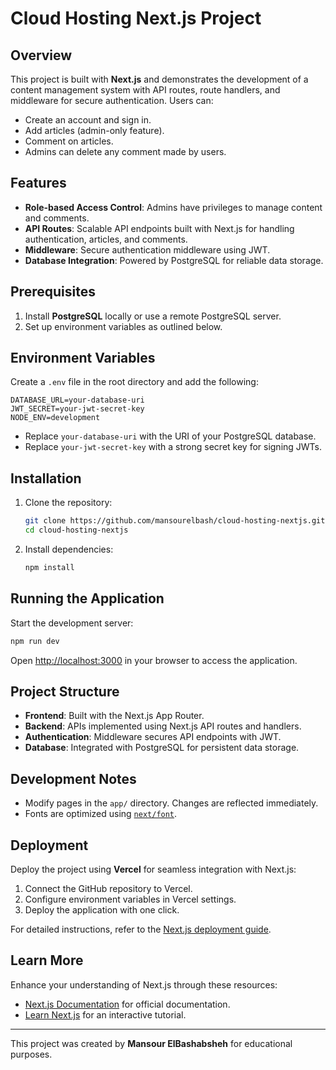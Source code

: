 # Cloud Hosting Next.js Project

## Overview

This project is built with **Next.js** and demonstrates the development of a content management system with API routes, route handlers, and middleware for secure authentication. Users can:

- Create an account and sign in.
- Add articles (admin-only feature).
- Comment on articles.
- Admins can delete any comment made by users.

## Features

- **Role-based Access Control**: Admins have privileges to manage content and comments.
- **API Routes**: Scalable API endpoints built with Next.js for handling authentication, articles, and comments.
- **Middleware**: Secure authentication middleware using JWT.
- **Database Integration**: Powered by PostgreSQL for reliable data storage.

## Prerequisites

1. Install **PostgreSQL** locally or use a remote PostgreSQL server.
2. Set up environment variables as outlined below.

## Environment Variables

Create a `.env` file in the root directory and add the following:

```env
DATABASE_URL=your-database-uri
JWT_SECRET=your-jwt-secret-key
NODE_ENV=development
```

- Replace `your-database-uri` with the URI of your PostgreSQL database.
- Replace `your-jwt-secret-key` with a strong secret key for signing JWTs.

## Installation

1. Clone the repository:
   ```bash
   git clone https://github.com/mansourelbash/cloud-hosting-nextjs.git
   cd cloud-hosting-nextjs
   ```
2. Install dependencies:
   ```bash
   npm install
   ```

## Running the Application

Start the development server:

```bash
npm run dev
```

Open [http://localhost:3000](http://localhost:3000) in your browser to access the application.

## Project Structure

- **Frontend**: Built with the Next.js App Router.
- **Backend**: APIs implemented using Next.js API routes and handlers.
- **Authentication**: Middleware secures API endpoints with JWT.
- **Database**: Integrated with PostgreSQL for persistent data storage.

## Development Notes

- Modify pages in the `app/` directory. Changes are reflected immediately.
- Fonts are optimized using [`next/font`](https://nextjs.org/docs/basic-features/font-optimization).

## Deployment

Deploy the project using **Vercel** for seamless integration with Next.js:

1. Connect the GitHub repository to Vercel.
2. Configure environment variables in Vercel settings.
3. Deploy the application with one click.

For detailed instructions, refer to the [Next.js deployment guide](https://nextjs.org/docs/deployment).

## Learn More

Enhance your understanding of Next.js through these resources:

- [Next.js Documentation](https://nextjs.org/docs) for official documentation.
- [Learn Next.js](https://nextjs.org/learn) for an interactive tutorial.

---

This project was created by **Mansour ElBashabsheh** for educational purposes.

